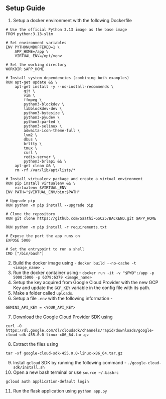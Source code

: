 ## Setup Guide

1. Setup a docker environment with the following Dockerfile
```
# Use the official Python 3.13 image as the base image
FROM python:3.13-slim

# Set environment variables
ENV PYTHONUNBUFFERED=1 \
    APP_HOME=/app \
    VIRTUAL_ENV=/opt/venv

# Set the working directory
WORKDIR $APP_HOME

# Install system dependencies (combining both examples)
RUN apt-get update && \
    apt-get install -y --no-install-recommends \
        git \
        vim \
        ffmpeg \ 
        python3-blockdev \
        libblockdev-dev \
        python3-bytesize \
        python3-pyudev \
        python3-parted \
        python3-selinux \
        adwaita-icon-theme-full \
        lvm2 \
        dbus \
        brltty \
        tmux \
        curl \
        redis-server \
        python3-brlapi && \
    apt-get clean && \
    rm -rf /var/lib/apt/lists/*

# Install virtualenv package and create a virtual environment
RUN pip install virtualenv && \
    virtualenv $VIRTUAL_ENV
ENV PATH="$VIRTUAL_ENV/bin:$PATH"

# Upgrade pip
RUN python -m pip install --upgrade pip

# Clone the repository
RUN git clone https://github.com/Saathi-GSC25/BACKEND.git $APP_HOME

RUN python -m pip install -r requirements.txt

# Expose the port the app runs on
EXPOSE 5000

# Set the entrypoint to run a shell
CMD ["/bin/bash"]
```

2. Build the docker image using - `docker build --no-cache -t <image_name> . `
3. Run the docker container using - `docker run -it -v "$PWD":/app -p 5000:5000 -p 6379:6379 <image_name> `
4. Setup the key acquired from Google Cloud Provider with the new GCP Key and update the `GCP_KEY` variable in the config file with its path.
5. Make a folder called `uploads`.
6. Setup a file `.env` with the following information - 
```
GEMINI_API_KEY = <YOUR_API_KEY>
```
7. Download the Google Cloud Provider SDK using 
```
curl -O https://dl.google.com/dl/cloudsdk/channels/rapid/downloads/google-cloud-sdk-455.0.0-linux-x86_64.tar.gz
```
8. Extract the files using 
```
tar -xf google-cloud-sdk-455.0.0-linux-x86_64.tar.gz
```
9. Install `gcloud` SDK by running the following command - `./google-cloud-sdk/install.sh` 
10. Open a new bash terminal or use `source ~/.bashrc`  
```
gcloud auth application-default login
```
11. Run the flask application using `python app.py`

